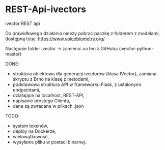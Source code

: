 # REST-Api-ivectors
ivector REST api

Do prawidłowego działania należy pobrać paczkę z folderem z modelami,
dostępną tutaj: https://www.voicebiometry.org/

Następnie folder ivector -> zamienić na ten z GitHuba (ivector-python-master)

DONE:
- struktura obiektowa dla generacji ivectorów (klasa IVector), zamiana skryptu z Brno na klasę z metodami,
- podstawowa struktura API w frameworku Flask, z ustalonymi endpointami,
- działające na localhost, REST-API,
- napisanie prostego Clienta,
- dane są zwracane w plikach .json

TODO:
- system tokenów,
- deploy na Dockerze,
- wielowątkowość,
- wysyłanie pliku w postaci binarnej.

